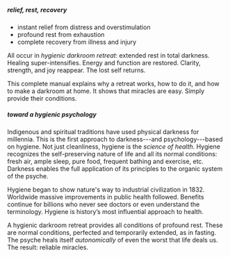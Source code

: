 <!---->
##### relief, rest, recovery

- instant relief from distress and overstimulation
- profound rest from exhaustion
- complete recovery from illness and injury

All occur in _hygienic darkroom retreat_: extended rest in total darkness. Healing super-intensifies. Energy and function are restored. Clarity, strength, and joy reappear. The lost self returns.

This complete manual explains why a retreat works, how to do it, and how to make a darkroom at home. It shows that miracles are easy. Simply provide their conditions.

##### toward a hygienic psychology

Indigenous and spiritual traditions have used physical darkness for millennia. This is the first approach to darkness---and psychology---based on hygiene. Not just cleanliness, hygiene is the _science of health_. Hygiene recognizes the self-preserving nature of life and all its normal conditions: fresh air, ample sleep, pure food, frequent bathing and exercise, etc. Darkness enables the full application of its principles to the organic system of the psyche.

Hygiene began to show nature's way to industrial civilization in 1832. Worldwide massive improvements in public health followed. Benefits continue for billions who never see doctors or even understand the terminology. Hygiene is history’s most influential approach to health. 

A hygienic darkroom retreat provides all conditions of profound rest. These are normal conditions, perfected and temporarily extended, as in fasting. The psyche heals itself _autonomically_ of even the worst that life deals us. The result: reliable miracles.

